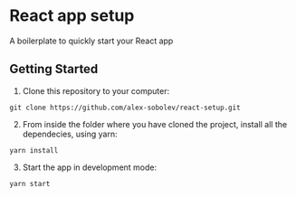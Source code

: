 # React app setup
A boilerplate to quickly start your React app
## Getting Started
1. Clone this repository to your computer:
```
git clone https://github.com/alex-sobolev/react-setup.git
```
2. From inside the folder where you have cloned the project, install all the dependecies, using yarn:
```
yarn install
```
3. Start the app in development mode:
```
yarn start
```
